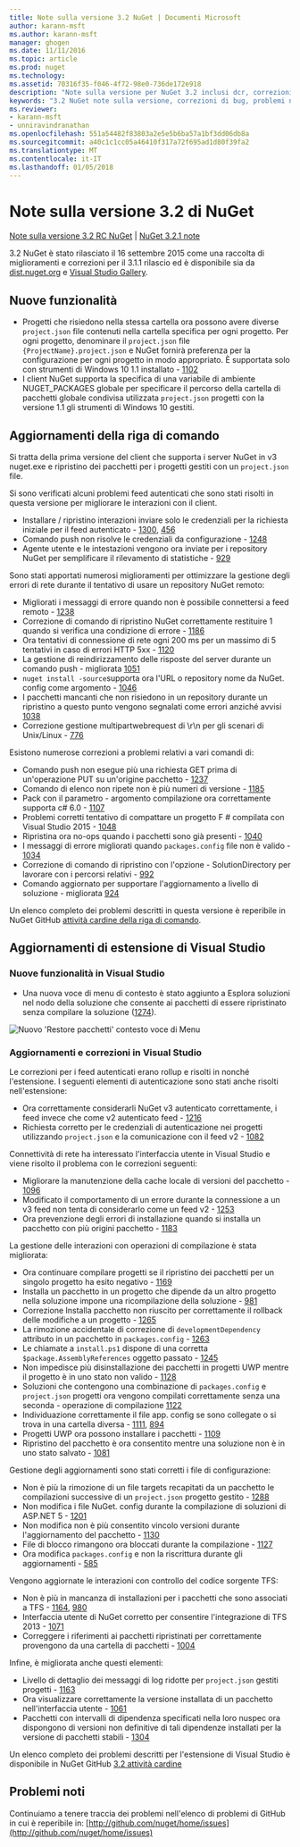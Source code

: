 ```yaml
---
title: Note sulla versione 3.2 NuGet | Documenti Microsoft
author: karann-msft
ms.author: karann-msft
manager: ghogen
ms.date: 11/11/2016
ms.topic: article
ms.prod: nuget
ms.technology: 
ms.assetid: 70316f35-f046-4f72-98e0-736de172e918
description: "Note sulla versione per NuGet 3.2 inclusi dcr, correzioni di bug, le funzionalità aggiunte e problemi noti."
keywords: "3.2 NuGet note sulla versione, correzioni di bug, problemi noti, aggiunta di funzionalità, eseguire"
ms.reviewer:
- karann-msft
- unniravindranathan
ms.openlocfilehash: 551a54482f83803a2e5e5b6ba57a1bf3dd06db8a
ms.sourcegitcommit: a40c1c1cc05a46410f317a72f695ad1d80f39fa2
ms.translationtype: MT
ms.contentlocale: it-IT
ms.lasthandoff: 01/05/2018
---
```

# <a name="nuget-32-release-notes"></a>Note sulla versione 3.2 di NuGet

[Note sulla versione 3.2 RC NuGet](../release-notes/nuget-3.2-RC.md) | [NuGet 3.2.1 note](../release-notes/nuget-3.2.1.md)

3.2 NuGet è stato rilasciato il 16 settembre 2015 come una raccolta di miglioramenti e correzioni per il 3.1.1 rilascio ed è disponibile sia da [dist.nuget.org](http://dist.nuget.org/index.html) e [Visual Studio Gallery](https://marketplace.visualstudio.com/items?itemName=NuGetTeam.NuGetPackageManagerforVisualStudio2015).

## <a name="new-features"></a>Nuove funzionalità

* Progetti che risiedono nella stessa cartella ora possono avere diverse `project.json` file contenuti nella cartella specifica per ogni progetto.  Per ogni progetto, denominare il `project.json` file `{ProjectName}.project.json` e NuGet fornirà preferenza per la configurazione per ogni progetto in modo appropriato.  È supportata solo con strumenti di Windows 10 1.1 installato - [1102](https://github.com/NuGet/Home/issues/1102)
* I client NuGet supporta la specifica di una variabile di ambiente NUGET_PACKAGES globale per specificare il percorso della cartella di pacchetti globale condivisa utilizzata `project.json` progetti con la versione 1.1 gli strumenti di Windows 10 gestiti.

## <a name="command-line-updates"></a>Aggiornamenti della riga di comando

Si tratta della prima versione del client che supporta i server NuGet in v3 nuget.exe e ripristino dei pacchetti per i progetti gestiti con un `project.json` file.

Si sono verificati alcuni problemi feed autenticati che sono stati risolti in questa versione per migliorare le interazioni con il client.

* Installare / ripristino interazioni inviare solo le credenziali per la richiesta iniziale per il feed autenticato - [1300](https://github.com/NuGet/Home/issues/1300), [456](https://github.com/NuGet/Home/issues/456)
* Comando push non risolve le credenziali da configurazione - [1248](https://github.com/NuGet/Home/issues/1248)
* Agente utente e le intestazioni vengono ora inviate per i repository NuGet per semplificare il rilevamento di statistiche - [929](https://github.com/NuGet/Home/issues/929)

Sono stati apportati numerosi miglioramenti per ottimizzare la gestione degli errori di rete durante il tentativo di usare un repository NuGet remoto:

* Migliorati i messaggi di errore quando non è possibile connettersi a feed remoto - [1238](https://github.com/NuGet/Home/issues/1238)
* Correzione di comando di ripristino NuGet correttamente restituire 1 quando si verifica una condizione di errore - [1186](https://github.com/NuGet/Home/issues/1186)
* Ora tentativi di connessione di rete ogni 200 ms per un massimo di 5 tentativi in caso di errori HTTP 5xx - [1120](https://github.com/NuGet/Home/issues/1120)
* La gestione di reindirizzamento delle risposte del server durante un comando push - migliorata [1051](https://github.com/NuGet/Home/issues/1051)
* `nuget install -source`supporta ora l'URL o repository nome da NuGet. config come argomento - [1046](https://github.com/NuGet/Home/issues/1046)
* I pacchetti mancanti che non risiedono in un repository durante un ripristino a questo punto vengono segnalati come errori anziché avvisi [1038](https://github.com/NuGet/Home/issues/1038)
* Correzione gestione multipartwebrequest di \r\n per gli scenari di Unix/Linux - [776](https://github.com/NuGet/Home/issues/776)

Esistono numerose correzioni a problemi relativi a vari comandi di:

* Comando push non esegue più una richiesta GET prima di un'operazione PUT su un'origine pacchetto - [1237](https://github.com/NuGet/Home/issues/1237)
* Comando di elenco non ripete non è più numeri di versione - [1185](https://github.com/NuGet/Home/issues/1185)
* Pack con il parametro - argomento compilazione ora correttamente supporta c# 6.0 - [1107](https://github.com/NuGet/Home/issues/1107)
* Problemi corretti tentativo di compattare un progetto F # compilata con Visual Studio 2015 - [1048](https://github.com/NuGet/Home/issues/1048)
* Ripristina ora no-ops quando i pacchetti sono già presenti - [1040](https://github.com/NuGet/Home/issues/1040)
* I messaggi di errore migliorati quando `packages.config` file non è valido - [1034](https://github.com/NuGet/Home/issues/1034)
* Correzione di comando di ripristino con l'opzione - SolutionDirectory per lavorare con i percorsi relativi - [992](https://github.com/NuGet/Home/issues/992)
* Comando aggiornato per supportare l'aggiornamento a livello di soluzione - migliorata [924](https://github.com/NuGet/Home/issues/924)

Un elenco completo dei problemi descritti in questa versione è reperibile in NuGet GitHub [attività cardine della riga di comando](https://github.com/nuget/home/issues?utf8=%E2%9C%93&q=is%3Aissue+milestone%3A3.2.0-commandline+is%3Aclosed+-label%3AClosedAs%3ADuplicate).

## <a name="visual-studio-extension-updates"></a>Aggiornamenti di estensione di Visual Studio

### <a name="new-features-in-visual-studio"></a>Nuove funzionalità in Visual Studio

* Una nuova voce di menu di contesto è stato aggiunto a Esplora soluzioni nel nodo della soluzione che consente ai pacchetti di essere ripristinato senza compilare la soluzione ([1274](https://github.com/NuGet/Home/issues/1274)).

![Nuovo 'Restore pacchetti' contesto voce di Menu](./media/NuGet-3.2/newContextMenu.png)

### <a name="updates-and-fixes-in-visual-studio"></a>Aggiornamenti e correzioni in Visual Studio

Le correzioni per i feed autenticati erano rollup e risolti in nonché l'estensione.  I seguenti elementi di autenticazione sono stati anche risolti nell'estensione:

* Ora correttamente considerarli NuGet v3 autenticato correttamente, i feed invece che come v2 autenticato feed - [1216](https://github.com/NuGet/Home/issues/1216)
* Richiesta corretto per le credenziali di autenticazione nei progetti utilizzando `project.json` e la comunicazione con il feed v2 - [1082](https://github.com/NuGet/Home/issues/1082)

Connettività di rete ha interessato l'interfaccia utente in Visual Studio e viene risolto il problema con le correzioni seguenti:

* Migliorare la manutenzione della cache locale di versioni del pacchetto - [1096](https://github.com/NuGet/Home/issues/1096)
* Modificato il comportamento di un errore durante la connessione a un v3 feed non tenta di considerarlo come un feed v2 - [1253](https://github.com/NuGet/Home/issues/1253)
* Ora prevenzione degli errori di installazione quando si installa un pacchetto con più origini pacchetto - [1183](https://github.com/NuGet/Home/issues/1183)

La gestione delle interazioni con operazioni di compilazione è stata migliorata:

* Ora continuare compilare progetti se il ripristino dei pacchetti per un singolo progetto ha esito negativo - [1169](https://github.com/NuGet/Home/issues/1169)
* Installa un pacchetto in un progetto che dipende da un altro progetto nella soluzione impone una ricompilazione della soluzione - [981](https://github.com/NuGet/Home/issues/981)
* Correzione Installa pacchetto non riuscito per correttamente il rollback delle modifiche a un progetto - [1265](https://github.com/NuGet/Home/issues/1265)
* La rimozione accidentale di correzione di `developmentDependency` attributo in un pacchetto in `packages.config`  -  [1263](https://github.com/NuGet/Home/issues/1263)
* Le chiamate a `install.ps1` dispone di una corretta `$package.AssemblyReferences` oggetto passato - [1245](https://github.com/NuGet/Home/issues/1245)
* Non impedisce più disinstallazione dei pacchetti in progetti UWP mentre il progetto è in uno stato non valido - [1128](https://github.com/NuGet/Home/issues/1128)
* Soluzioni che contengono una combinazione di `packages.config` e `project.json` progetti ora vengono compilati correttamente senza una seconda - operazione di compilazione [1122](https://github.com/NuGet/Home/issues/1122)
* Individuazione correttamente il file app. config se sono collegate o si trova in una cartella diversa - [1111](https://github.com/NuGet/Home/issues/1111), [894](https://github.com/NuGet/Home/issues/894)
* Progetti UWP ora possono installare i pacchetti - [1109](https://github.com/NuGet/Home/issues/1109)
* Ripristino del pacchetto è ora consentito mentre una soluzione non è in uno stato salvato - [1081](https://github.com/NuGet/Home/issues/1081)

Gestione degli aggiornamenti sono stati corretti i file di configurazione:

* Non è più la rimozione di un file targets recapitati da un pacchetto le compilazioni successive di un `project.json` progetto gestito - [1288](https://github.com/NuGet/Home/issues/1288)
* Non modifica i file NuGet. config durante la compilazione di soluzioni di ASP.NET 5 - [1201](https://github.com/NuGet/Home/issues/1201)
* Non modifica non è più consentito vincolo versioni durante l'aggiornamento del pacchetto - [1130](https://github.com/NuGet/Home/issues/1130)
* File di blocco rimangono ora bloccati durante la compilazione - [1127](https://github.com/NuGet/Home/issues/1127)
* Ora modifica `packages.config` e non la riscrittura durante gli aggiornamenti - [585](https://github.com/NuGet/Home/issues/585)

Vengono aggiornate le interazioni con controllo del codice sorgente TFS:

* Non è più in mancanza di installazioni per i pacchetti che sono associati a TFS - [1164](https://github.com/NuGet/Home/issues/1164), [980](https://github.com/NuGet/Home/issues/980)
* Interfaccia utente di NuGet corretto per consentire l'integrazione di TFS 2013 - [1071](https://github.com/NuGet/Home/issues/1071)
* Correggere i riferimenti ai pacchetti ripristinati per correttamente provengono da una cartella di pacchetti - [1004](https://github.com/NuGet/Home/issues/1004)

Infine, è migliorata anche questi elementi:

* Livello di dettaglio dei messaggi di log ridotte per `project.json` gestiti progetti - [1163](https://github.com/NuGet/Home/issues/1163)
* Ora visualizzare correttamente la versione installata di un pacchetto nell'interfaccia utente - [1061](https://github.com/NuGet/Home/issues/1061)
* Pacchetti con intervalli di dipendenza specificati nella loro nuspec ora dispongono di versioni non definitive di tali dipendenze installati per la versione di pacchetti stabili - [1304](https://github.com/NuGet/Home/issues/1304)

Un elenco completo dei problemi descritti per l'estensione di Visual Studio è disponibile in NuGet GitHub [3.2 attività cardine](https://github.com/nuget/home/issues?q=is%3Aissue+is%3Aclosed+-label%3AClosedAs%3ADuplicate+milestone%3A3.2)

## <a name="known-issues"></a>Problemi noti

Continuiamo a tenere traccia dei problemi nell'elenco di problemi di GitHub in cui è reperibile in: [http://github.com/nuget/home/issues](http://github.com/nuget/home/issues)